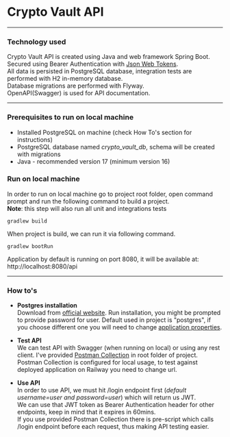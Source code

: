 # Crypto Vault API
<hr/>

### Technology used
Crypto Vault API is created using Java and web framework Spring Boot. <br>
Secured using Bearer Authentication with [Json Web Tokens](https://jwt.io/). <br>
All data is persisted in PostgreSQL database, integration tests are performed with H2 in-memory database. <br>
Database migrations are performed with Flyway. <br>
OpenAPI(Swagger) is used for API documentation.

<hr/>

### Prerequisites to run on local machine

- Installed PostgreSQL on machine (check How To's section for instructions)
- PostgreSQL database named _crypto_vault_db_, schema will be created with migrations
- Java - recommended version 17 (minimum version 16)


### Run on local machine
In order to run on local machine go to project root folder, open command prompt and run the following command to build a project. <br>
**Note**: this step will also run all unit and integrations tests
```shell
gradlew build
```

When project is build, we can run it via following command.
```shell
gradlew bootRun
```
Application by default is running on port 8080, it will be available at:
http://localhost:8080/api


<hr/>

### How to's

- <b>Postgres installation</b> <br>
Download from [official website](https://www.postgresql.org/download/). Run installation, you might be prompted to provide password for user. Default used in project is "postgres", if you choose different one you will need to change [application properties](https://github.com/apelan/crypto-vault/blob/main/src/main/resources/application.yml#L8).



- <b>Test API</b> <br>
We can test API with Swagger (when running on local) or using any rest client. I've provided [Postman Collection](https://github.com/apelan/crypto-vault/blob/main/Crypto%20Vault%20Collection.postman_collection.json) in root folder of project.<br> Postman Collection is configured for local usage, to test against deployed application on Railway you need to change url. <br>

- <b>Use API</b> <br>
In order to use API, we must hit /login endpoint first (_default username=user and password=user_) which will return us JWT. <br>
We can use that JWT token as Bearer Authentication header for other endpoints, keep in mind that it expires in 60mins. <br>
If you use provided Postman Collection there is pre-script which calls /login endpoint before each request, thus making API testing easier.

